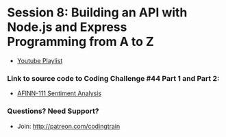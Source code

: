 # Session 8: Building an API with Node.js and Express<br />Programming from A to Z
* [Youtube Playlist](https://www.youtube.com/watch?v=P-Upi9TMrBk&index=1&list=PLRqwX-V7Uu6Yyn-fBtGHfN0_xCtBwUkBp)


### Link to source code to Coding Challenge #44 Part 1 and Part 2: 
* [AFINN-111 Sentiment Analysis](https://github.com/CodingTrain/Rainbow-Code/tree/master/challenges/CC_044_afinn111SentimentAnalysis)

### Questions? Need Support?
* Join: http://patreon.com/codingtrain
